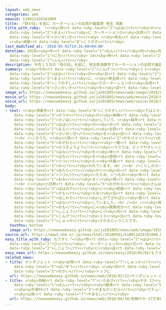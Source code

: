 ```yaml
---
layout: web_news
categories: web
newsid: k10011424181000
title: 「母の日」を前に カーネーションの出荷が最盛期 埼玉 鴻巣
title_with_ruby: 「<ruby>母<rt data-ruby-level="2">はは</rt></ruby>の<ruby>日<rt data-ruby-level="2">ひ</rt></ruby>」を<ruby>前<rt
  data-ruby-level="2">まえ</rt></ruby>に カーネーションの<ruby>出荷<rt data-ruby-level="7">しゅっか</rt></ruby>が<ruby>最盛期<rt
  data-ruby-level="6">さいせいき</rt></ruby> <ruby>埼玉<rt data-ruby-level="7">さいたま</rt></ruby>
  <ruby>鴻巣<rt data-ruby-level="8">こうのす</rt></ruby>
last_modified_at: '2018-05-01T14:16:00+09:00'
datetime: 2018<ruby>年<rt data-ruby-level="1">ねん</rt></ruby>05<ruby>月<rt data-ruby-level="1">がつ</rt></ruby>01<ruby>日<rt
  data-ruby-level="1">にち</rt></ruby> 14<ruby>時<rt data-ruby-level="2">じ</rt></ruby>16<ruby>分<rt
  data-ruby-level="2">ふん</rt></ruby>
description: 今月１３日の「母の日」を前に、埼玉県鴻巣市でカーネーションの出荷が最盛期を迎えています。
summary: <ruby>今月<rt data-ruby-level="2">こんげつ</rt></ruby>１３<ruby>日<rt data-ruby-level="1">にち</rt></ruby>の「<ruby>母<rt
  data-ruby-level="2">はは</rt></ruby>の<ruby>日<rt data-ruby-level="2">ひ</rt></ruby>」を<ruby>前<rt
  data-ruby-level="2">まえ</rt></ruby>に、<ruby>埼玉県<rt data-ruby-level="7">さいたまけん</rt></ruby><ruby>鴻巣市<rt
  data-ruby-level="8">こうのすし</rt></ruby>でカーネーションの<ruby>出荷<rt data-ruby-level="7">しゅっか</rt></ruby>が<ruby>最盛期<rt
  data-ruby-level="6">さいせいき</rt></ruby>を<ruby>迎<rt data-ruby-level="7">むか</rt></ruby>えています。
image_url: https://newswebeasy.github.io/ja201805/news/web/image/2018/05/01/K10011424181_1805011356_1805011357_01_02.jpg
movie_url: https://newswebeasy.github.io/ja201805/news/web/movie/2018/05/01/k10011424181_201805011516_201805011516.mp4
voice_url: https://newswebeasy.github.io/ja201805/news/web/voice/2018/05/01/k10011424181_201805011516_201805011516.mp3
body:
- text: <ruby>鴻巣市<rt data-ruby-level="8">こうのすし</rt></ruby>では２０<ruby>軒<rt data-ruby-level="7">けん</rt></ruby>ほどの<ruby>農家<rt
    data-ruby-level="3">のうか</rt></ruby>が<ruby>鉢植<rt data-ruby-level="7">はちう</rt></ruby>えのカーネーションを<ruby>栽培<rt
    data-ruby-level="7">さいばい</rt></ruby>していて、<ruby>毎年<rt data-ruby-level="2">まいとし</rt></ruby>、「<ruby>母<rt
    data-ruby-level="2">はは</rt></ruby>の<ruby>日<rt data-ruby-level="2">ひ</rt></ruby>」を<ruby>前<rt
    data-ruby-level="2">まえ</rt></ruby>に<ruby>出荷<rt data-ruby-level="7">しゅっか</rt></ruby>の<ruby>最盛期<rt
    data-ruby-level="6">さいせいき</rt></ruby>を<ruby>迎<rt data-ruby-level="7">むか</rt></ruby>えます。<br
    /><br />このうち、<ruby>川里<rt data-ruby-level="2">かわさと</rt></ruby><ruby>地区<rt data-ruby-level="3">ちく</rt></ruby>の<ruby>小河原<rt
    data-ruby-level="5">おがわら</rt></ruby><ruby>一雄<rt data-ruby-level="8">かずお</rt></ruby>さんの<ruby>農業用<rt
    data-ruby-level="3">のうぎょうよう</rt></ruby>ハウスでは、ピンクやオレンジといった<ruby>色鮮<rt data-ruby-level="7">いろあざ</rt></ruby>やかな<ruby>花<rt
    data-ruby-level="1">はな</rt></ruby>を<ruby>咲<rt data-ruby-level="7">さ</rt></ruby>かせたカーネーションの<ruby>鉢<rt
    data-ruby-level="7">はち</rt></ruby>を<ruby>透明<rt data-ruby-level="7">とうめい</rt></ruby>のシートで<ruby>包<rt
    data-ruby-level="4">つつ</rt></ruby>む<ruby>作業<rt data-ruby-level="3">さぎょう</rt></ruby>などに<ruby>追<rt
    data-ruby-level="3">お</rt></ruby>われています。<br /><br />ことしのカーネーションは、<ruby>春先<rt data-ruby-level="2">はるさき</rt></ruby>から<ruby>暖<rt
    data-ruby-level="6">あたた</rt></ruby>かい<ruby>日<rt data-ruby-level="1">ひ</rt></ruby>が<ruby>続<rt
    data-ruby-level="4">つづ</rt></ruby>いたため、いつもの<ruby>年<rt data-ruby-level="1">とし</rt></ruby>より<ruby>大<rt
    data-ruby-level="1">おお</rt></ruby>きく<ruby>育<rt data-ruby-level="3">そだ</rt></ruby>っているということです。<br
    /><br /><ruby>小河原<rt data-ruby-level="5">おがわら</rt></ruby>さんは「<ruby>全国<rt data-ruby-level="3">ぜんこく</rt></ruby>の<ruby>母親<rt
    data-ruby-level="2">ははおや</rt></ruby>に<ruby>感謝<rt data-ruby-level="5">かんしゃ</rt></ruby>の<ruby>気持<rt
    data-ruby-level="3">きも</rt></ruby>ちを<ruby>伝<rt data-ruby-level="4">つた</rt></ruby>える<ruby>橋渡<rt
    data-ruby-level="7">はしわた</rt></ruby>しができればと<ruby>思<rt data-ruby-level="2">おも</rt></ruby>っています」と<ruby>話<rt
    data-ruby-level="2">はな</rt></ruby>していました。<br /><br /><ruby>鴻巣市<rt data-ruby-level="8">こうのすし</rt></ruby>のカーネーションは、<ruby>主<rt
    data-ruby-level="3">おも</rt></ruby>に<ruby>関東地方<rt data-ruby-level="4">かんとうちほう</rt></ruby>の<ruby>市場<rt
    data-ruby-level="2">しじょう</rt></ruby>に<ruby>向<rt data-ruby-level="3">む</rt></ruby>けて<ruby>今月<rt
    data-ruby-level="2">こんげつ</rt></ruby>１０<ruby>日<rt data-ruby-level="1">にち</rt></ruby>ごろまで<ruby>出荷<rt
    data-ruby-level="7">しゅっか</rt></ruby>されるということです。
  textPos: bottom
  image_url: https://newswebeasy.github.io/ja201805/news/web/image/2018/05/01/K10011424181_1805011516_1805011517_01_04.jpg
source_url: https://www3.nhk.or.jp/news/html/20180501/k10011424181000.html
easy_title_with_ruby: もうすぐ「<ruby>母<rt data-ruby-level="2">はは</rt></ruby>の<ruby>日<rt
  data-ruby-level="2">ひ</rt></ruby>」 カーネーションの<ruby>花<rt data-ruby-level="1">はな</rt></ruby>を<ruby>市場<rt
  data-ruby-level="2">しじょう</rt></ruby>に<ruby>送<rt data-ruby-level="3">おく</rt></ruby>る
easy_news_url: https://newswebeasy.github.io/news/easy/2018/05/02/もうすぐ母の日-カーネーションの花を市場に送る
related_news:
- title: ホンダジェット <ruby>出荷<rt data-ruby-level="7">しゅっか</rt></ruby><ruby>数<rt data-ruby-level="2">すう</rt></ruby>が<ruby>倍増<rt
    data-ruby-level="5">ばいぞう</rt></ruby> <ruby>初<rt data-ruby-level="4">はつ</rt></ruby>の<ruby>世界<rt
    data-ruby-level="3">せかい</rt></ruby>トップに
  url: https://newswebeasy.github.io/news/web/2018/02/22/ホンダジェット-出荷数が倍増-初の世界トップに
- title: <ruby>色鮮<rt data-ruby-level="7">いろあざ</rt></ruby>やか 17<ruby>万<rt data-ruby-level="2">まん</rt></ruby><ruby>本<rt
    data-ruby-level="1">ぼん</rt></ruby><ruby>競演<rt data-ruby-level="5">きょうえん</rt></ruby>
    <ruby>山中湖村<rt data-ruby-level="3">やまなかこむら</rt></ruby>でチューリップ<ruby>見頃<rt data-ruby-level="7">みごろ</rt></ruby>
    <ruby>山梨<rt data-ruby-level="7">やまなし</rt></ruby>
  url: https://newswebeasy.github.io/news/web/2018/04/30/色鮮やか-17万本競演-山中湖村でチューリップ見頃-山梨
...
```

